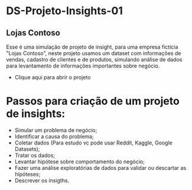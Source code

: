 # DS-Projeto-Insights-01
## Lojas Contoso

Esse é uma simulação de projeto de insight, para uma empresa fictícia "Lojas Contoso", 
neste projeto usamos um dataset com informações de vendas, cadastro de clientes e de produtos,
simulando análise de dados para levantamento de informações importantes sobre negócio. 

- <a hre="https://github.com/dev-daniel-amorim/DS-Projeto-Insights-01/blob/main/DS-Insights-01.ipynb"> Clique aqui para abrir o projeto</a>

# Passos para criação de um projeto de insights:<br>

- Simular um problema de negócio;
- Identificar a causa do problema;
- Coletar dados (Para estudo vc pode usar Reddit, Kaggle, Google Datasets);
- Tratar os dados;
- Levantar hipótese sobre comportamento do negócio;
- Fazer uma análise exploratórias de dados para validar ou descartar as hipóteses;
- Descrever os insigths.
